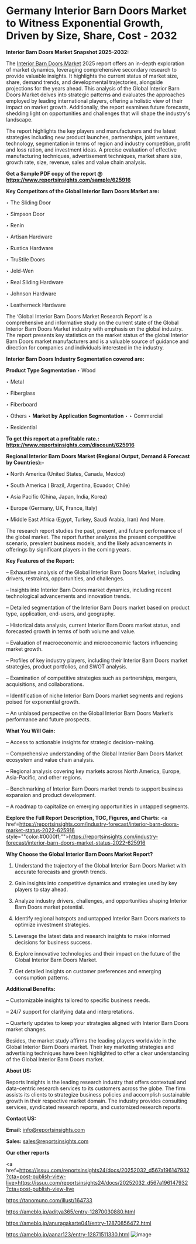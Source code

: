 # Germany Interior Barn Doors Market to Witness Exponential Growth, Driven by Size, Share, Cost - 2032

<strong>Interior Barn Doors Market Snapshot 2025-2032:</strong>

The <a href=https://www.reportsinsights.com/sample/625916>Interior Barn Doors Market</a> 2025 report offers an in-depth exploration of market dynamics, leveraging comprehensive secondary research to provide valuable insights. It highlights the current status of market size, share, demand trends, and developmental trajectories, alongside projections for the years ahead. This analysis of the Global Interior Barn Doors Market delves into strategic patterns and evaluates the approaches employed by leading international players, offering a holistic view of their impact on market growth. Additionally, the report examines future forecasts, shedding light on opportunities and challenges that will shape the industry's landscape.

The report highlights the key players and manufacturers and the latest strategies including new product launches, partnerships, joint ventures, technology, segmentation in terms of region and industry competition, profit and loss ration, and investment ideas. A precise evaluation of effective manufacturing techniques, advertisement techniques, market share size, growth rate, size, revenue, sales and value chain analysis.

<strong>Get a Sample PDF copy of the report @ <a href=https://www.reportsinsights.com/sample/625916 style=color:#0000ff;>https://www.reportsinsights.com/sample/625916</a></strong>

<strong>Key Competitors of the Global Interior Barn Doors Market are:</strong>

‣ The Sliding Door

‣ Simpson Door

‣ Renin

‣ Artisan Hardware

‣ Rustica Hardware

‣ TruStile Doors

‣ Jeld-Wen

‣ Real Sliding Hardware

‣ Johnson Hardware

‣ Leatherneck Hardware

The ‘Global Interior Barn Doors Market Research Report’ is a comprehensive and informative study on the current state of the Global Interior Barn Doors Market industry with emphasis on the global industry. The report presents key statistics on the market status of the global Interior Barn Doors market manufacturers and is a valuable source of guidance and direction for companies and individuals interested in the industry.

<strong>Interior Barn Doors Industry Segmentation covered are:</strong>

<strong>Product Type Segmentation</strong>
‣
Wood

‣ Metal

‣ Fiberglass

‣ Fiberboard

‣ Others
‣ 
<strong>Market by Application Segmentation</strong>
‣
‣  Commercial

‣ Residential

<strong>To get this report at a profitable rate.: <a href=https://www.reportsinsights.com/discount/625916 style=color:#0000ff;>https://www.reportsinsights.com/discount/625916</a></strong>

<strong>Regional Interior Barn Doors Market (Regional Output, Demand &amp; Forecast by Countries):-</strong>

• North America (United States, Canada, Mexico)

• South America ( Brazil, Argentina, Ecuador, Chile)

• Asia Pacific (China, Japan, India, Korea)

• Europe (Germany, UK, France, Italy)

• Middle East Africa (Egypt, Turkey, Saudi Arabia, Iran) And More.

The research report studies the past, present, and future performance of the global market. The report further analyzes the present competitive scenario, prevalent business models, and the likely advancements in offerings by significant players in the coming years.

<strong>Key Features of the Report:</strong>

– Exhaustive analysis of the Global Interior Barn Doors Market, including drivers, restraints, opportunities, and challenges.

– Insights into Interior Barn Doors market dynamics, including recent technological advancements and innovation trends.

– Detailed segmentation of the Interior Barn Doors market based on product type, application, end-users, and geography.

– Historical data analysis, current Interior Barn Doors market status, and forecasted growth in terms of both volume and value.

– Evaluation of macroeconomic and microeconomic factors influencing market growth.

– Profiles of key industry players, including their Interior Barn Doors market strategies, product portfolios, and SWOT analysis.

– Examination of competitive strategies such as partnerships, mergers, acquisitions, and collaborations.

– Identification of niche Interior Barn Doors market segments and regions poised for exponential growth.

– An unbiased perspective on the Global Interior Barn Doors Market’s performance and future prospects.

<strong>What You Will Gain:</strong>

– Access to actionable insights for strategic decision-making.

– Comprehensive understanding of the Global Interior Barn Doors Market ecosystem and value chain analysis.

– Regional analysis covering key markets across North America, Europe, Asia-Pacific, and other regions.

– Benchmarking of Interior Barn Doors market trends to support business expansion and product development.

– A roadmap to capitalize on emerging opportunities in untapped segments.

<strong>Explore the Full Report Description, TOC, Figures, and Charts:</strong>
<a href=https://reportsinsights.com/industry-forecast/interior-barn-doors-market-status-2022-625916 style=""color:#0000ff;"">https://reportsinsights.com/industry-forecast/interior-barn-doors-market-status-2022-625916</a>

<strong>Why Choose the Global Interior Barn Doors Market Report?</strong>

1. Understand the trajectory of the Global Interior Barn Doors Market with accurate forecasts and growth trends.

2. Gain insights into competitive dynamics and strategies used by key players to stay ahead.

3. Analyze industry drivers, challenges, and opportunities shaping Interior Barn Doors market potential.

4. Identify regional hotspots and untapped Interior Barn Doors markets to optimize investment strategies.

5. Leverage the latest data and research insights to make informed decisions for business success.

6. Explore innovative technologies and their impact on the future of the Global Interior Barn Doors Market.

7. Get detailed insights on customer preferences and emerging consumption patterns.

<strong>Additional Benefits:</strong>

– Customizable insights tailored to specific business needs.

– 24/7 support for clarifying data and interpretations.

– Quarterly updates to keep your strategies aligned with Interior Barn Doors market changes.

Besides, the market study affirms the leading players worldwide in the Global Interior Barn Doors market. Their key marketing strategies and advertising techniques have been highlighted to offer a clear understanding of the Global Interior Barn Doors market.

<strong><strong>About US</strong>:</strong>

Reports Insights is the leading research industry that offers contextual and data-centric research services to its customers across the globe. The firm assists its clients to strategize business policies and accomplish sustainable growth in their respective market domain. The industry provides consulting services, syndicated research reports, and customized research reports.

<strong>Contact US:</strong>

<p class=><b>Email:</b> <a href=mailto:info@reportsinsights.com>info@reportsinsights.com</a></p>
<p class=><b>Sales:</b> <a href=mailto:sales@reportsinsights.com>sales@reportsinsights.com</a></p>

<strong>Our other reports</strong>

<a href=https://issuu.com/reportsinsights24/docs/20252032_d567a196147932?cta=post-publish-view-live>https://issuu.com/reportsinsights24/docs/20252032_d567a196147932?cta=post-publish-view-live</a>

<a href=https://tanomuno.com/illust/164733>https://tanomuno.com/illust/164733</a>

<a href=https://ameblo.jp/aditya365/entry-12870030880.html>https://ameblo.jp/aditya365/entry-12870030880.html</a>

<a href=https://ameblo.jp/anuragakarte041/entry-12870856472.html>https://ameblo.jp/anuragakarte041/entry-12870856472.html</a>

<a href=https://ameblo.jp/aanar123/entry-12871511330.html>https://ameblo.jp/aanar123/entry-12871511330.html</a>
![image](https://github.com/user-attachments/assets/525ad6ad-351a-441b-94e5-38cd1e1f4abc)
